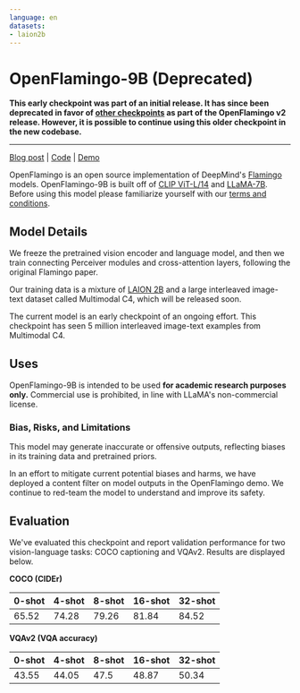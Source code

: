 ```yaml
---
language: en
datasets:
- laion2b
---
```


# OpenFlamingo-9B (Deprecated)

**This early checkpoint was part of an initial release. It has since been deprecated in favor of [other checkpoints](https://huggingface.co/openflamingo/OpenFlamingo-9B-vitl-mpt7b) as part of the OpenFlamingo v2 release. However, it is possible to continue using this older checkpoint in the new codebase.**

----

[Blog post](https://laion.ai/blog/open-flamingo/) | [Code](https://github.com/mlfoundations/open_flamingo) | [Demo](https://7164d2142d11.ngrok.app)

OpenFlamingo is an open source implementation of DeepMind's [Flamingo](https://www.deepmind.com/blog/tackling-multiple-tasks-with-a-single-visual-language-model) models. 
OpenFlamingo-9B is built off of [CLIP ViT-L/14](https://huggingface.co/openai/clip-vit-large-patch14) and [LLaMA-7B](https://ai.facebook.com/blog/large-language-model-llama-meta-ai/). Before using this model please familiarize yourself with our [terms and conditions](https://github.com/mlfoundations/open_flamingo/blob/main/TERMS_AND_CONDITIONS.md).

## Model Details
We freeze the pretrained vision encoder and language model, and then we train connecting Perceiver modules and cross-attention layers, following the original Flamingo paper. 

Our training data is a mixture of [LAION 2B](https://huggingface.co/datasets/laion/laion2B-en) and a large interleaved image-text dataset called Multimodal C4, which will be released soon.

The current model is an early checkpoint of an ongoing effort. This checkpoint has seen 5 million interleaved image-text examples from Multimodal C4.

## Uses
OpenFlamingo-9B is intended to be used **for academic research purposes only.** Commercial use is prohibited, in line with LLaMA's non-commercial license.

### Bias, Risks, and Limitations
This model may generate inaccurate or offensive outputs, reflecting biases in its training data and pretrained priors. 

In an effort to mitigate current potential biases and harms, we have deployed a content filter on model outputs in the OpenFlamingo demo. We continue to red-team the model to understand and improve its safety.

## Evaluation
We've evaluated this checkpoint and report validation performance for two vision-language tasks: COCO captioning and VQAv2. Results are displayed below.

**COCO (CIDEr)**

|0-shot|4-shot|8-shot|16-shot|32-shot|
|--|--|--|--|--|
|65.52|74.28|79.26|81.84|84.52|


**VQAv2 (VQA accuracy)**

|0-shot|4-shot|8-shot|16-shot|32-shot|
|---|---|---|---|---|
|43.55|44.05|47.5|48.87|50.34|